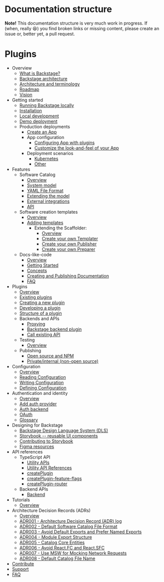 # Documentation structure

**Note!** This documentation structure is very much work in progress. If (when,
really 😆) you find broken links or missing content, please create an issue or,
better yet, a pull request.

# Plugins

- Overview
  - [What is Backstage?](overview/what-is-backstage.md)
  - [Backstage architecture](overview/architecture-overview.md)
  - [Architecture and terminology](overview/architecture-terminology.md)
  - [Roadmap](overview/roadmap.md)
  - [Vision](overview/vision.md)
- Getting started
  - [Running Backstage locally](getting-started/index.md)
  - [Installation](getting-started/installation.md)
  - [Local development](getting-started/development-environment.md)
  - [Demo deployment](https://backstage-demo.roadie.io)
  - Production deployments
    - [Create an App](getting-started/create-an-app.md)
    - App configuration
      - [Configuring App with plugins](getting-started/configure-app-with-plugins.md)
      - [Customize the look-and-feel of your App](getting-started/app-custom-theme.md)
    - Deployment scenarios
      - [Kubernetes](getting-started/deployment-k8s.md)
      - [Other](getting-started/deployment-other.md)
- Features
  - Software Catalog
    - [Overview](features/software-catalog/index.md)
    - [System model](features/software-catalog/system-model.md)
    - [YAML File Format](features/software-catalog/descriptor-format.md)
    - [Extending the model](features/software-catalog/extending-the-model.md)
    - [External integrations](features/software-catalog/external-integrations.md)
    - [API](features/software-catalog/api.md)
  - Software creation templates
    - [Overview](features/software-templates/index.md)
    - [Adding templates](features/software-templates/adding-templates.md)
      - Extending the Scaffolder:
        - [Overview](features/software-templates/extending/index.md)
        - [Create your own Templater](features/software-templates/extending/create-your-own-templater.md)
        - [Create your own Publisher](features/software-templates/extending/create-your-own-publisher.md)
        - [Create your own Preparer](features/software-templates/extending/create-your-own-preparer.md)
  - Docs-like-code
    - [Overview](features/techdocs/README.md)
    - [Getting Started](features/techdocs/getting-started.md)
    - [Concepts](features/techdocs/concepts.md)
    - [Creating and Publishing Documentation](features/techdocs/creating-and-publishing.md)
    - [FAQ](features/techdocs/FAQ.md)
- Plugins
  - [Overview](plugins/index.md)
  - [Existing plugins](plugins/existing-plugins.md)
  - [Creating a new plugin](plugins/create-a-plugin.md)
  - [Developing a plugin](plugins/plugin-development.md)
  - [Structure of a plugin](plugins/structure-of-a-plugin.md)
  - Backends and APIs
    - [Proxying](plugins/proxying.md)
    - [Backstage backend plugin](plugins/backend-plugin.md)
    - [Call existing API](plugins/call-existing-api.md)
  - Testing
    - [Overview](plugins/testing.md)
  - Publishing
    - [Open source and NPM](plugins/publishing.md)
    - [Private/internal (non-open source)](plugins/publish-private.md)
- Configuration
  - [Overview](conf/index.md)
  - [Reading Configuration](conf/reading.md)
  - [Writing Configuration](conf/writing.md)
  - [Defining Configuration](conf/defining.md)
- Authentication and identity
  - [Overview](auth/index.md)
  - [Add auth provider](auth/add-auth-provider.md)
  - [Auth backend](auth/auth-backend.md)
  - [OAuth](auth/oauth.md)
  - [Glossary](auth/glossary.md)
- Designing for Backstage
  - [Backstage Design Language System (DLS)](dls/design.md)
  - [Storybook -- reusable UI components](http://backstage.io/storybook)
  - [Contributing to Storybook](dls/contributing-to-storybook.md)
  - [Figma resources](dls/figma.md)
- API references
  - TypeScript API
    - [Utility APIs](api/utility-apis.md)
    - [Utility API References](reference/utility-apis/README.md)
    - [createPlugin](reference/createPlugin.md)
    - [createPlugin-feature-flags](reference/createPlugin-feature-flags.md)
    - [createPlugin-router](reference/createPlugin-router.md)
  - Backend APIs
    - [Backend](api/backend.md)
- Tutorials
  - [Overview](tutorials/index.md)
- Architecture Decision Records (ADRs)
  - [Overview](architecture-decisions/index.md)
  - [ADR001 - Architecture Decision Record (ADR) log](architecture-decisions/adr001-add-adr-log.md)
  - [ADR002 - Default Software Catalog File Format](architecture-decisions/adr002-default-catalog-file-format.md)
  - [ADR003 - Avoid Default Exports and Prefer Named Exports](architecture-decisions/adr003-avoid-default-exports.md)
  - [ADR004 - Module Export Structure](architecture-decisions/adr004-module-export-structure.md)
  - [ADR005 - Catalog Core Entities](architecture-decisions/adr005-catalog-core-entities.md)
  - [ADR006 - Avoid React.FC and React.SFC](architecture-decisions/adr006-avoid-react-fc.md)
  - [ADR007 - Use MSW for Mocking Network Requests](architecture-decisions/adr007-use-msw-to-mock-service-requests.md)
  - [ADR008 - Default Catalog File Name](architecture-decisions/adr008-default-catalog-file-name.md)
- [Contribute](../CONTRIBUTING.md)
- [Support](overview/support.md)
- [FAQ](FAQ.md)
